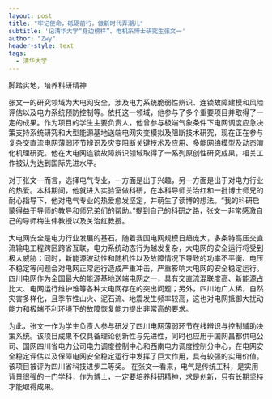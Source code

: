 ```yaml
---
layout: post
title: "牢记使命，砥砺前行，做新时代弄潮儿"
subtitle: '记清华大学“身边榜样”、电机系博士研究生张文一'
author: "Zwy"
header-style: text
tags:
  - 清华大学
---
```


脚踏实地，培养科研精神

张文一的研究领域为大电网安全，涉及电力系统脆弱性辨识、连锁故障建模和风险评估以及电力系统预防控制等。依托这一领域，他参与了多个重要项目并取得了一定的成果。作为项目的学生主要负责人，他曾参与极端气象条件下电网调度应急决策支持系统研究和大型能源基地送端电网灾变模拟及阻断技术研究，现在正在参与复杂交直流电网薄弱环节辨识及灾变阻断关键技术及应用、多能网络模型及动态演化机理研究。他在大电网连锁故障辨识领域取得了一系列原创性研究成果，相关工作被认为达到国际先进水平。

对于张文一而言，选择电气专业，一方面是出于兴趣，另一方面是出于对电力行业的热爱。本科期间，他就进入实验室做科研，在本科导师关治红和一批博士师兄的耐心指导下，他对电气专业的热爱愈发坚定，并萌生了读博的想法。“我的科研启蒙得益于导师的教导和师兄弟们的帮助。”提到自己的科研之路，张文一非常感激自己的导师梅生伟教授以及关治红教授。

大电网安全是电力行业发展的基石。随着我国电网规模日趋庞大，多条特高压交直流输电工程跨区跨省互联，电力系统动态行为越发复杂，大电网的安全运行将受到极大威胁；同时，新能源波动性和随机性以及故障情况下导致的功率不平衡、电压不稳定等问题会对电网正常运行造成严重冲击，严重影响大电网的安全稳定运行。四川电网作为全国最大的能源基地送端电网之一，具有交直流混联度高、新能源占比大、电网运行维护难等各种大电网存在的突出问题；另外，四川地广人稀，自然灾害多样化，且季节性山火、泥石流、地震发生频率较高，这也对电网抵御大扰动能力和极端不利环境下的故障恢复能力提出非常高的要求。

为此，张文一作为学生负责人参与研发了四川电网薄弱环节在线辨识与控制辅助决策系统。该项目成果不仅具备理论创新性与先进性，同时也应用于国网昌都供电公司、国网四川省电力公司电力调度控制中心和西南电力调度控制分中心，在电网安全稳定评估以及保障电网安全稳定运行中发挥了巨大作用，具有较强的实用价值。该项目被评为四川省科技进步二等奖。
在张文一看来，电气是传统工科，是实用背景很强的一门学科，作为博士，一定要培养科研精神，求是创新，只有长期坚持才能取得成果。
